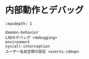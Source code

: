 # 内部動作とデバッグ

```{toctree}
:maxdepth: 1

daemon-behavior
LXDのデバッグ <debugging>
environment
syscall-interception
ユーザー名前空間の設定 <userns-idmap>
```
